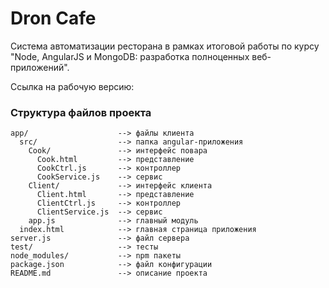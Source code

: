 

# Dron Cafe

Система автоматизации ресторана в рамках итоговой работы по курсу "Node, AngularJS и MongoDB: разработка полноценных веб-приложений".

Ссылка на рабочую версию: 

### Структура файлов проекта

```
app/                    --> файлы клиента
  src/                  --> папка angular-приложения
    Cook/               --> интерфейс повара
      Cook.html         --> представление
      CookCtrl.js       --> контроллер
      CookService.js    --> сервис
    Client/             --> интерфейс клиента
      Client.html       --> представление
      ClientCtrl.js     --> контроллер
      ClientService.js  --> сервис
    app.js              --> главный модуль
  index.html            --> главная страница приложения 
server.js               --> файл сервера
test/                   --> тесты
node_modules/           --> npm пакеты
package.json            --> файл конфигурации
README.md               --> описание проекта
```